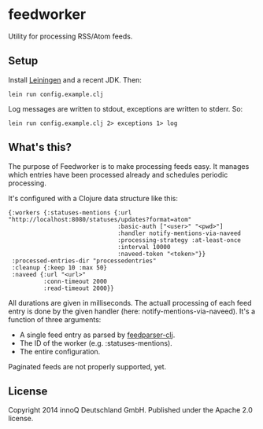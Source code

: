 # feedworker

Utility for processing RSS/Atom feeds.

## Setup

Install [Leiningen](http://leiningen.org/) and a recent JDK. Then:

    lein run config.example.clj

Log messages are written to stdout, exceptions are written to stderr. So:

    lein run config.example.clj 2> exceptions 1> log

## What's this?

The purpose of Feedworker is to make processing feeds easy. It manages which entries have been processed already and schedules periodic processing.

It's configured with a Clojure data structure like this:

    {:workers {:statuses-mentions {:url "http://localhost:8080/statuses/updates?format=atom"
                                   :basic-auth ["<user>" "<pwd>"]
                                   :handler notify-mentions-via-naveed
                                   :processing-strategy :at-least-once
                                   :interval 10000
                                   :naveed-token "<token>"}}
     :processed-entries-dir "processedentries"
     :cleanup {:keep 10 :max 50}
     :naveed {:url "<url>"
              :conn-timeout 2000
              :read-timeout 2000}}

All durations are given in milliseconds. The actuall processing of each feed entry is done by the given handler (here: notify-mentions-via-naveed). It's a function of three arguments:

* A single feed entry as parsed by [feedparser-clj](https://github.com/scsibug/feedparser-clj).
* The ID of the worker (e.g. :statuses-mentions).
* The entire configuration.

Paginated feeds are not properly supported, yet.

## License

Copyright 2014 innoQ Deutschland GmbH. Published under the Apache 2.0 license.
